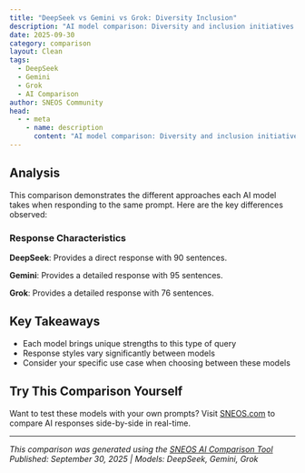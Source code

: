 ```yaml
---
title: "DeepSeek vs Gemini vs Grok: Diversity Inclusion"
description: "AI model comparison: Diversity and inclusion initiatives - create equitable workplace..."
date: 2025-09-30
category: comparison
layout: Clean
tags:
  - DeepSeek
  - Gemini
  - Grok
  - AI Comparison
author: SNEOS Community
head:
  - - meta
    - name: description
      content: "AI model comparison: Diversity and inclusion initiatives - create equitable workplace..."
---
```


<ChatComparison
  title="DeepSeek vs Gemini vs Grok: Diversity Inclusion"
  prompt="Diversity and inclusion initiatives - create equitable workplace"
  :responses='{
    "DeepSeek": "Of course. Here is a comprehensive guide to creating equitable workplaces through diversity, equity, and inclusion (DEI) initiatives.\n\nThis guide moves beyond basic diversity to focus on the systemic changes required for true equity.\n\n### Understanding the Core Concepts\n\nFirst, it\u0027s crucial to distinguish between these often-interchanged terms:\n\n*   **Diversity:** The *presence* of differences within a given setting. This includes race, ethnicity, gender, gender identity, sexual orientation, age, socioeconomic background, physical ability, neurodiversity, religion, and more.\n*   **Inclusion:** The practice of ensuring people feel a sense of *belonging* and support. It\u2019s about creating an environment where diverse individuals can thrive, are respected, and are empowered to contribute fully.\n*   **Equity:** The *process* of ensuring that processes and programs are impartial, fair, and provide equal possible outcomes for every individual. Equity recognizes that we don\u0027t all start from the same place and must address barriers and imbalances.\n\n**The Analogy:**\n*   **Diversity** is being invited to the party.\n*   **Inclusion** is being asked to dance.\n*   **Equity** is ensuring everyone has the same opportunity to get to the party, regardless of their starting point, and that the dance floor is accessible to all.\n\n---\n\n### A Strategic Framework for Action\n\nCreating an equitable workplace is not a one-time program but an ongoing cultural transformation. Follow this four-phase framework:\n\n#### Phase 1: Diagnose and Assess (Listen and Learn)\n\nYou cannot fix what you don\u0027t understand. Start with a deep, honest assessment.\n\n1.  **Conduct a Pay Equity Analysis:** Systematically review compensation across roles, departments, and demographics to identify and address unjustified gaps.\n2.  **Run Employee Engagement \u0026 DEI Surveys:** Use anonymous surveys to measure psychological safety, sense of belonging, and perceptions of fairness. Ask specific questions about career development, mentorship, and microaggressions.\n3.  **Analyze People Data (HR Metrics):**\n    *   **Recruitment:** Applicant pool diversity vs. hire diversity.\n    *   **Promotion:** Promotion rates by demographic.\n    *   **Attrition:** Voluntary and involuntary turnover rates by demographic (this can reveal \u0022inclusion debt\u0022).\n4.  **Hold Listening Sessions \u0026 Focus Groups:** Facilitate safe, confidential conversations led by a neutral third party to gather qualitative data on the employee experience.\n\n#### Phase 2: Build the Foundation (Strategy and Accountability)\n\nWith data in hand, build a structured plan with clear ownership.\n\n1.  **Secure Executive Sponsorship:** DEI must be championed from the top. Leaders must be vocal, committed, and accountable.\n2.  **Establish a DEI Council/Task Force:** Create a cross-functional, multi-level group of employees to guide strategy and represent diverse voices.\n3.  **Develop a Clear DEI Strategy \u0026 Roadmap:** Turn your assessment findings into a strategic plan with specific, measurable, achievable, relevant, and time-bound (SMART) goals. For example: \u0022Increase representation of women in leadership roles to 40% within three years.\u0022\n4.  **Assign Budget and Resources:** A plan without funding is just a wish. Allocate a dedicated budget for DEI initiatives, training, and personnel.\n\n#### Phase 3: Implement Systemic Initiatives (Act and Embed)\n\nThis is the core action phase, focused on embedding equity into all people processes.\n\n**A. Talent Acquisition: Hiring Equitably**\n*   **Write Inclusive Job Descriptions:** Use gender-neutral language and focus on essential skills, not arbitrary requirements (e.g., \u00227\u002B years of experience\u0022 when 5 would suffice).\n*   **Implement Structured Interviews:** Ask every candidate the same set of skills-based questions using a consistent rubric to reduce unconscious bias.\n*   **Diverse Hiring Panels:** Ensure interview panels are themselves diverse to mitigate individual biases.\n*   **Partner with Diverse Organizations:** Build pipelines with HBCUs, HSIs, women-in-tech groups, and organizations for professionals with disabilities.\n\n**B. Development and Advancement: Growing Equitably**\n*   **Standardize Performance Reviews:** Use clear, objective criteria tied to business goals. Train managers on giving unbiased feedback.\n*   **Create Sponsorship Programs:** Move beyond mentorship. Sponsors are senior leaders who actively advocate for high-potential employees from underrepresented groups for promotions and visible projects.\n*   **Provide Equitable Access to Training:** Ensure all employees, not just a select few, have access to leadership development, high-visibility \u0022stretch\u0022 assignments, and skill-building courses.\n*   **Audit Promotion Criteria:** Ensure the path to promotion is transparent and based on measurable, fair standards.\n\n**C. Culture and Inclusion: Fostering Belonging**\n*   **Establish Employee Resource Groups (ERGs):** Support company-sponsored, employee-led groups (e.g., for Black employees, LGBTQ\u002B employees, working parents, veterans) that provide community and advise the company.\n*   **Incorporate Inclusive Design:** Ensure your workplace, digital tools, and communications are accessible to people with disabilities (e.g., screen reader compatibility, wheelchair accessibility, captioning for videos).\n*   **Review Policies with an Equity Lens:** Scrutinize policies around parental leave, flexible work, religious observance, and accommodations. Do they support all employees equally?\n*   **Train on Unconscious Bias and Microaggressions:** Provide mandatory, ongoing training that is practical and focuses on building skills for interrupting bias, not just raising awareness.\n\n#### Phase 4: Measure, Iterate, and Communicate (Sustain and Improve)\n\nDEI work is never \u0022done.\u0022 It requires continuous effort.\n\n1.  **Track Progress Against Goals:** Regularly report on the KPIs from your DEI roadmap (e.g., representation metrics, promotion parity, engagement scores).\n2.  **Communicate Transparently:** Share both successes and challenges with the entire organization. This builds trust and demonstrates commitment.\n3.  **Re-survey and Re-assess:** Conduct annual surveys and listening sessions to track progress and identify new areas for improvement.\n4.  **Celebrate Wins and Recognize Champions:** Acknowledge and reward teams and individuals who actively contribute to a more inclusive and equitable culture.\n\n---\n\n### Common Pitfalls to Avoid\n\n*   **Treating DEI as an HR Program:** It is a business-wide strategic imperative.\n*   **Focusing Only on Diversity Numbers (\u0022Diversity for Show\u0022):** Hiring for diversity without fostering inclusion leads to high turnover.\n*   **One-and-Done Training:** A single unconscious bias workshop does not create lasting change. Training must be ongoing and reinforced.\n*   **Placing the Burden on Underrepresented Employees:** Do not expect ERG leaders or employees from marginalized groups to solve the company\u0027s DEI problems without compensation, support, and authority.\n*   **Lack of Accountability:** If leaders are not held responsible for progress, the initiative will fail.\n\n### The Business Case for Equity\n\nA truly equitable workplace isn\u0027t just the right thing to do; it\u0027s a business imperative. It leads to:\n*   **Increased Innovation:** Diverse teams bring a wider range of perspectives and solve complex problems more effectively.\n*   **Better Decision-Making:** Inclusive teams make better business decisions up to 87% of the time.\n*   **Higher Employee Engagement \u0026 Retention:** When people feel they belong and have a fair chance to succeed, they are more loyal and productive.\n*   **Enhanced Employer Brand:** A strong reputation for equity attracts top talent from all backgrounds.\n*   **Improved Financial Performance:** Companies in the top quartile for ethnic and gender diversity are more likely to have financial returns above their national industry medians.\n\nBy following this structured, systemic approach, you can move beyond performative gestures and build a genuinely equitable workplace where every employee has the opportunity to do their best work.",
    "Gemini": "Okay, let\u0027s break down how diversity and inclusion (D\u0026I) initiatives can create a more equitable workplace. We\u0027ll cover the key areas, strategies, and examples.\n\n**Understanding the Core Concepts**\n\n*   **Diversity:**  The presence of differences within a group or organization. These differences can include (but are not limited to) race, ethnicity, gender, sexual orientation, age, socioeconomic background, physical abilities, religious beliefs, political perspectives, education, and life experiences. Diversity is about *representation*.\n*   **Inclusion:** Creating a work environment where all individuals feel valued, respected, supported, and empowered to participate fully and contribute their unique perspectives and talents. Inclusion is about *belonging*.\n*   **Equity:**  Recognizing that individuals start from different places and have different needs. It involves providing access to opportunities, resources, and support based on those needs to ensure a fair and just outcome. Equity is about *fairness* and *removing systemic barriers*.  It\u0027s important to distinguish equity from equality, which aims to treat everyone the same, regardless of their circumstances.\n\n**Why D\u0026I Initiatives are Crucial for Equity**\n\n*   **Leveling the Playing Field:**  Many workplaces have historically favored certain groups, creating systemic barriers for others. D\u0026I initiatives actively work to dismantle these barriers.\n*   **Unlocking Potential:** When individuals feel included and valued, they are more likely to be engaged, productive, and innovative.\n*   **Fairness and Justice:** A diverse and inclusive workplace is simply a more fair and just place to work.\n*   **Improved Business Outcomes:** Studies consistently show that diverse companies perform better financially, are more innovative, and have better employee retention.\n*   **Enhanced Reputation:**  A commitment to D\u0026I can enhance a company\u0027s reputation and attract top talent.\n\n**Key Areas for D\u0026I Initiatives (and How They Promote Equity)**\n\nHere\u0027s a breakdown of key areas and specific actions to promote equity:\n\n1.  **Recruitment and Hiring:**\n\n    *   **Challenge:** Traditional recruitment methods often perpetuate existing biases.\n    *   **Initiatives:**\n        *   **Blind Resume Screening:** Removing names, gender, and other identifying information from resumes to reduce unconscious bias.\n        *   **Diverse Interview Panels:**  Ensuring interview panels are diverse to provide multiple perspectives.\n        *   **Targeted Recruitment:**  Actively seeking out candidates from underrepresented groups through partnerships with diverse professional organizations, HBCUs, and community groups.\n        *   **Skills-Based Assessments:**  Focusing on skills and abilities rather than relying solely on credentials or experience, which can be affected by systemic inequities.\n        *   **Job Description Audits:**  Reviewing job descriptions for biased language that might deter certain groups from applying. (Use inclusive language)\n    *   **Equity Impact:**  Provides equal opportunities for qualified candidates from all backgrounds, regardless of factors like race, gender, or socioeconomic status.\n\n2.  **Training and Development:**\n\n    *   **Challenge:**  Unequal access to training and development opportunities can limit career advancement for certain groups.\n    *   **Initiatives:**\n        *   **Mentorship Programs:** Pairing employees from underrepresented groups with senior leaders to provide guidance and support.\n        *   **Sponsorship Programs:**  Advocating for high-potential employees from underrepresented groups to ensure they are considered for promotions and leadership roles.\n        *   **Leadership Development Programs:**  Providing targeted training and development opportunities to equip employees from underrepresented groups with the skills and knowledge needed to advance.\n        *   **Skills Training:** Providing training to allow people to perform tasks that might otherwise exclude them. (Ie, Software training)\n    *   **Equity Impact:**  Provides equal access to opportunities for growth and advancement, helping to close the achievement gap.\n\n3.  **Compensation and Benefits:**\n\n    *   **Challenge:**  Pay gaps and unequal access to benefits can perpetuate economic inequality.\n    *   **Initiatives:**\n        *   **Pay Equity Audits:** Regularly analyzing compensation data to identify and address any gender or racial pay gaps.\n        *   **Transparent Salary Ranges:**  Making salary ranges transparent to ensure fair and equitable pay.\n        *   **Flexible Benefits:**  Offering flexible benefits packages that meet the diverse needs of employees, such as paid parental leave, childcare assistance, and eldercare support.\n        *   **Negotiation Training:** Providing salary negotiation training to employees, particularly women and people of color, who may be less likely to negotiate for higher pay.\n    *   **Equity Impact:**  Ensures that employees are compensated fairly for their work, regardless of their gender, race, or other protected characteristics.\n\n4.  **Performance Management:**\n\n    *   **Challenge:**  Performance evaluations can be influenced by unconscious bias.\n    *   **Initiatives:**\n        *   **Bias Training for Managers:**  Educating managers on unconscious bias and how it can affect performance evaluations.\n        *   **Standardized Performance Metrics:**  Using clear and objective performance metrics to evaluate employee performance.\n        *   **360-Degree Feedback:**  Gathering feedback from multiple sources, including peers, subordinates, and supervisors, to provide a more comprehensive assessment of performance.\n        *   **Regular Performance Feedback:** Providing regular feedback to employees, both positive and constructive, to help them improve their performance.\n    *   **Equity Impact:**  Ensures that performance evaluations are fair and objective, reducing the impact of unconscious bias.\n\n5.  **Workplace Culture:**\n\n    *   **Challenge:**  An exclusionary workplace culture can create a hostile environment for employees from underrepresented groups.\n    *   **Initiatives:**\n        *   **Employee Resource Groups (ERGs):**  Supporting the formation of ERGs for employees from underrepresented groups to provide a sense of community and support.\n        *   **Inclusive Leadership Training:**  Training leaders on how to create an inclusive workplace culture.\n        *   **Diversity and Inclusion Training for All Employees:** Educating all employees on diversity and inclusion best practices.\n        *   **Zero Tolerance for Discrimination and Harassment:**  Enforcing a zero-tolerance policy for discrimination and harassment.\n        *   **Open Communication Channels:**  Creating open communication channels where employees can report concerns without fear of retaliation.\n        *   **Cultural Celebrations:** Acknowledge and celebrate different cultures and traditions.\n    *   **Equity Impact:**  Creates a welcoming and inclusive environment where all employees feel valued, respected, and empowered to bring their whole selves to work.\n\n6.  **Accessibility:**\n\n    *   **Challenge:** Physical and digital spaces may not be accessible to all employees.\n    *   **Initiatives:**\n        *   **Website and Document Accessibility:** Ensure websites and documents are compliant with accessibility standards (WCAG).\n        *   **Physical Accessibility:**  Provide accessible entrances, restrooms, and workspaces.\n        *   **Assistive Technology:** Provide assistive technology such as screen readers, voice recognition software, and adjustable desks.\n        *   **Inclusive Event Planning:**  Consider accessibility needs when planning events, such as providing sign language interpreters or wheelchair access.\n        *   **Communication Accessibility:** Provide alternative formats for communication, such as large print or braille.\n    *   **Equity Impact:**  Ensures that employees with disabilities have equal access to the workplace and its resources.\n\n7.  **Supplier Diversity:**\n\n    *   **Challenge:** Businesses can contribute to economic inequities through their procurement practices.\n    *   **Initiatives:**\n        *   **Supplier Diversity Program:**  Actively seeking out and partnering with diverse suppliers, including those owned by women, minorities, veterans, and people with disabilities.\n        *   **Mentorship for Diverse Suppliers:**  Providing mentorship and support to help diverse suppliers grow their businesses.\n        *   **Tracking and Reporting:**  Tracking and reporting on supplier diversity spending to measure progress.\n    *   **Equity Impact:**  Promotes economic opportunity for diverse businesses and helps to create a more equitable economy.\n\n**Important Considerations for Implementation**\n\n*   **Leadership Commitment:**  D\u0026I initiatives must be driven by leadership and embedded in the company\u0027s values.\n*   **Data-Driven Approach:**  Collect and analyze data to identify areas for improvement and track progress.\n*   **Employee Involvement:**  Engage employees in the design and implementation of D\u0026I initiatives.\n*   **Continuous Improvement:**  D\u0026I is an ongoing process, not a one-time event. Regularly evaluate and update initiatives to ensure they are effective.\n*   **Accountability:**  Hold leaders and managers accountable for promoting D\u0026I within their teams.\n*   **Intersectionality:** Recognize that individuals have multiple identities that intersect and can create unique experiences of privilege and oppression.  Consider how D\u0026I initiatives can address the needs of individuals with intersecting identities.\n\n**Examples of Equitable Workplace Practices**\n\n*   **Offering paid time off for religious holidays observed by different faiths.**\n*   **Providing childcare subsidies to working parents.**\n*   **Creating flexible work arrangements to accommodate employees with disabilities or caregiving responsibilities.**\n*   **Providing language training to employees whose first language is not English.**\n*   **Offering employee resource groups for employees from different backgrounds.**\n*   **Promoting inclusive language guidelines to ensure that communications are respectful of all employees.**\n*   **Ensuring that meeting spaces are accessible to employees with disabilities.**\n\n**Potential Challenges**\n\n*   **Resistance to Change:**  Some employees may resist D\u0026I initiatives, particularly if they feel that they are being asked to give up something.\n*   **Lack of Buy-In:**  If leaders and managers are not fully committed to D\u0026I, initiatives may not be successful.\n*   **Tokenism:**  Hiring or promoting a small number of individuals from underrepresented groups without making systemic changes can lead to tokenism and resentment.\n*   **\u0022Check-the-Box\u0022 Approach:**  Implementing D\u0026I initiatives without a genuine commitment to equity can lead to a \u0022check-the-box\u0022 approach that is ineffective.\n\n**Measuring Success**\n\n*   **Employee Surveys:**  Measure employee perceptions of inclusion and belonging.\n*   **Diversity Metrics:**  Track the representation of different groups within the organization.\n*   **Retention Rates:**  Monitor the retention rates of employees from underrepresented groups.\n*   **Promotion Rates:**  Track the promotion rates of employees from underrepresented groups.\n*   **Compensation Data:**  Analyze compensation data to identify and address pay gaps.\n*   **Complaint Resolution:**  Track the number of complaints related to discrimination and harassment.\n\nBy taking a holistic and data-driven approach to D\u0026I, organizations can create a more equitable workplace where all employees feel valued, respected, and empowered to thrive.\n",
    "Grok": "Creating an equitable workplace through diversity and inclusion (D\u0026I) initiatives is essential for fostering a culture of fairness, respect, and opportunity for all employees. An equitable workplace ensures that everyone, regardless of background, identity, or circumstances, has access to the same opportunities, resources, and support. Below are actionable steps, strategies, and best practices for implementing effective D\u0026I initiatives to build an equitable workplace.\n\n### 1. **Leadership Commitment and Accountability**\n   - **Secure Buy-In from Leadership:** For D\u0026I initiatives to succeed, top executives and managers must visibly support and prioritize them. Leadership should communicate the importance of equity and inclusion as core organizational values.\n   - **Set Measurable Goals:** Establish clear, quantifiable D\u0026I objectives (e.g., increasing representation of underrepresented groups by a specific percentage over a set period). Track progress through metrics like hiring rates, promotion rates, and employee satisfaction surveys.\n   - **Hold Leaders Accountable:** Tie D\u0026I goals to performance evaluations and compensation for leaders to ensure accountability.\n\n### 2. **Conduct a Workplace Equity Assessment**\n   - **Analyze Current State:** Perform an audit to identify gaps in representation, pay equity, promotions, and retention across demographics (e.g., gender, race, ethnicity, age, disability, sexual orientation).\n   - **Gather Employee Feedback:** Use surveys, focus groups, and anonymous feedback tools to understand employees\u2019 experiences and perceptions of equity and inclusion.\n   - **Review Policies and Practices:** Examine recruitment, hiring, training, and promotion processes to uncover systemic biases or barriers.\n\n### 3. **Implement Inclusive Recruitment and Hiring Practices**\n   - **Diversify Talent Pipelines:** Partner with organizations, schools, and communities that serve underrepresented groups to expand the candidate pool.\n   - **Remove Bias in Job Descriptions:** Use gender-neutral language and focus on skills and qualifications rather than specific demographics or unnecessary requirements.\n   - **Standardize Interviews:** Use structured interviews with consistent questions for all candidates to minimize unconscious bias.\n   - **Blind Hiring Techniques:** Remove identifying information (e.g., names, gender, or ethnicity) from resumes during initial screening to focus on qualifications.\n\n### 4. **Provide Diversity, Equity, and Inclusion Training**\n   - **Unconscious Bias Training:** Educate employees and leaders on recognizing and mitigating unconscious biases in decision-making.\n   - **Cultural Competency Training:** Help employees understand and appreciate cultural differences to foster collaboration and respect.\n   - **Anti-Discrimination Training:** Ensure all staff are aware of laws, policies, and behaviors related to workplace harassment and discrimination.\n   - **Ongoing Education:** Make D\u0026I training a regular part of professional development, not a one-time event.\n\n### 5. **Promote Pay Equity and Transparency**\n   - **Conduct Pay Audits:** Regularly review compensation to identify and address disparities based on gender, race, or other factors.\n   - **Standardize Pay Structures:** Implement clear salary bands and criteria for raises and bonuses to ensure fairness.\n   - **Communicate Transparently:** Share information about pay scales and the factors influencing compensation to build trust.\n\n### 6. **Create Opportunities for Growth and Advancement**\n   - **Mentorship and Sponsorship Programs:** Pair employees from underrepresented groups with mentors or sponsors who can advocate for their career growth.\n   - **Equitable Promotions:** Establish transparent criteria for promotions and ensure diverse representation in decision-making committees.\n   - **Leadership Development:** Provide training and opportunities specifically tailored for underrepresented employees to prepare them for leadership roles.\n\n### 7. **Foster an Inclusive Workplace Culture**\n   - **Encourage Employee Resource Groups (ERGs):** Support affinity groups for marginalized or underrepresented employees (e.g., Women\u2019s Network, LGBTQ\u002B Alliance) to provide community and advocacy.\n   - **Celebrate Diversity:** Recognize and celebrate cultural holidays, heritage months, and other events to honor employees\u2019 identities.\n   - **Promote Psychological Safety:** Create an environment where employees feel safe to voice concerns, share ideas, and be their authentic selves without fear of retaliation.\n   - **Flexible Work Policies:** Offer accommodations like remote work, flexible hours, or parental leave to support diverse needs (e.g., caregivers, people with disabilities).\n\n### 8. **Address Microaggressions and Discrimination**\n   - **Clear Reporting Mechanisms:** Establish accessible, confidential channels for employees to report incidents of bias, harassment, or discrimination.\n   - **Swift and Fair Resolution:** Ensure complaints are investigated promptly and resolved with appropriate action, regardless of the perpetrator\u2019s position.\n   - **Zero-Tolerance Policy:** Communicate that discriminatory behavior or microaggressions will not be tolerated and outline consequences.\n\n### 9. **Leverage Data and Continuous Improvement**\n   - **Track D\u0026I Metrics:** Monitor data on hiring, retention, promotions, and employee satisfaction to measure the impact of initiatives.\n   - **Solicit Regular Feedback:** Use surveys or town halls to understand evolving employee needs and adjust policies accordingly.\n   - **Benchmark Against Industry Standards:** Compare your organization\u2019s D\u0026I progress to peers and adopt best practices.\n\n### 10. **Communicate and Celebrate Progress**\n   - **Transparency in Reporting:** Share updates on D\u0026I goals and achievements with employees to maintain trust and momentum.\n   - **Recognize Contributions:** Highlight individuals or teams who contribute to equity and inclusion efforts through awards or public acknowledgment.\n   - **Storytelling:** Share success stories of diverse employees or initiatives to inspire others and reinforce the value of D\u0026I.\n\n### Benefits of an Equitable Workplace\n- **Improved Employee Engagement:** Employees who feel valued and included are more motivated and productive.\n- **Innovation and Creativity:** Diverse teams bring varied perspectives, leading to better problem-solving and innovation.\n- **Talent Attraction and Retention:** An equitable workplace appeals to top talent and reduces turnover.\n- **Reputation and Brand Value:** Organizations known for D\u0026I are viewed more favorably by customers, partners, and investors.\n- **Compliance and Risk Mitigation:** Addressing equity reduces the risk of legal issues related to discrimination or unfair practices.\n\n### Challenges to Overcome\n- **Resistance to Change:** Some employees or leaders may resist D\u0026I initiatives due to discomfort or lack of understanding. Combat this with education and dialogue.\n- **Tokenism:** Avoid superficial efforts (e.g., hiring for optics rather than equity). Focus on systemic change and meaningful inclusion.\n- **Limited Resources:** Small organizations may struggle with budget or staff for D\u0026I programs. Start with low-cost initiatives like training or policy reviews.\n- **Sustaining Momentum:** D\u0026I is a long-term commitment. Avoid treating it as a checkbox and integrate it into everyday operations.\n\nBy embedding diversity, equity, and inclusion into the fabric of the organization, businesses can create a workplace where every employee has an equal opportunity to thrive. This not only benefits individuals but also drives organizational success in a competitive and diverse global market. Start small if needed, but stay consistent and intentional in your efforts to build a truly equitable workplace."
  }'
  published-date="22:46"
/>

## Analysis

This comparison demonstrates the different approaches each AI model takes when responding to the same prompt. Here are the key differences observed:

### Response Characteristics

**DeepSeek**: Provides a direct response with 90 sentences. 

**Gemini**: Provides a detailed response with 95 sentences. 

**Grok**: Provides a detailed response with 76 sentences. 

## Key Takeaways

- Each model brings unique strengths to this type of query
- Response styles vary significantly between models
- Consider your specific use case when choosing between these models

## Try This Comparison Yourself

Want to test these models with your own prompts? Visit [SNEOS.com](https://sneos.com) to compare AI responses side-by-side in real-time.

---

*This comparison was generated using the [SNEOS AI Comparison Tool](https://sneos.com)*
*Published: September 30, 2025 | Models: DeepSeek, Gemini, Grok*
